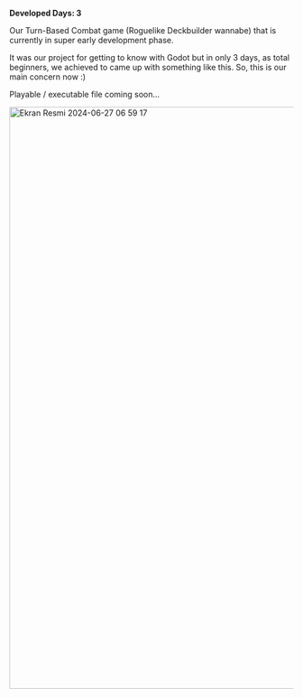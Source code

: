 **Developed Days: 3**

Our Turn-Based Combat game (Roguelike Deckbuilder wannabe) that is currently in super early development phase.

It was our project for getting to know with Godot but in only 3 days, as total beginners, we achieved to came up with something like this. So, this is our main concern now :)

Playable / executable file coming soon...

<img width="1031" alt="Ekran Resmi 2024-06-27 06 59 17" src="https://github.com/abdunzelil/TurnBasedRPG-MapLevel/assets/93703261/554ffb65-3122-4fb4-b600-3daeb0945552">
